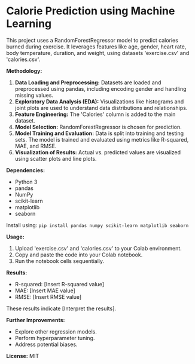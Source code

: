 # Calorie Prediction using Machine Learning

This project uses a RandomForestRegressor model to predict calories burned during exercise. It leverages features like age, gender, heart rate, body temperature, duration, and weight, using datasets 'exercise.csv' and 'calories.csv'.

**Methodology:**

1. **Data Loading and Preprocessing:** Datasets are loaded and preprocessed using pandas, including encoding gender and handling missing values.
2. **Exploratory Data Analysis (EDA):** Visualizations like histograms and joint plots are used to understand data distributions and relationships.
3. **Feature Engineering:** The 'Calories' column is added to the main dataset.
4. **Model Selection:** RandomForestRegressor is chosen for prediction.
5. **Model Training and Evaluation:** Data is split into training and testing sets. The model is trained and evaluated using metrics like R-squared, MAE, and RMSE.
6. **Visualization of Results:** Actual vs. predicted values are visualized using scatter plots and line plots.

**Dependencies:**

* Python 3
* pandas
* NumPy
* scikit-learn
* matplotlib
* seaborn

Install using: `pip install pandas numpy scikit-learn matplotlib seaborn`

**Usage:**

1. Upload 'exercise.csv' and 'calories.csv' to your Colab environment.
2. Copy and paste the code into your Colab notebook.
3. Run the notebook cells sequentially.

**Results:**

* R-squared: [Insert R-squared value]
* MAE: [Insert MAE value]
* RMSE: [Insert RMSE value]

These results indicate [Interpret the results].

**Further Improvements:**

* Explore other regression models.
* Perform hyperparameter tuning.
* Address potential biases.

**License:** MIT
